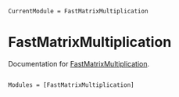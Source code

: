 ```@meta
CurrentModule = FastMatrixMultiplication
```

# FastMatrixMultiplication

Documentation for [FastMatrixMultiplication](https://github.com/imciner2/FastMatrixMultiplication.jl).

```@index
```

```@autodocs
Modules = [FastMatrixMultiplication]
```
